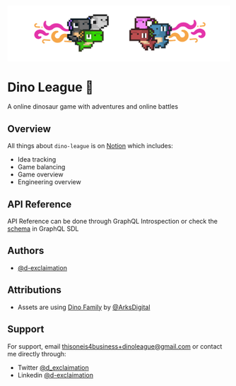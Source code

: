 <p align="center">
  <img src="dino-league.png" >
</p>

# Dino League 🦕

A online  dinosaur game with adventures and online battles 

## Overview

All things about `dino-league` is on [Notion](https://dexclaimation.notion.site/Dino-League-40648761313f4b589eec7e44fc6efc29) which includes:
- Idea tracking
- Game balancing
- Game overview
- Engineering overview


## API Reference

API Reference can be done through GraphQL Introspection or check the [schema](./packages/server/schema.gql) in GraphQL SDL

## Authors

- [@d-exclaimation](https://www.github.com/d-exclaimation)

## Attributions

- Assets are using [Dino Family](https://demching.itch.io/dino-family) by [@ArksDigital](https://twitter.com/ArksDigital)

## Support

For support, email thisoneis4business+dinoleague@gmail.com or contact me directly through:
- Twitter [@d_exclaimation](https://twitter.com/d_exclaimation)
- Linkedin [@d-exclaimation](https://www.linkedin.com/in/d-exclaimation)